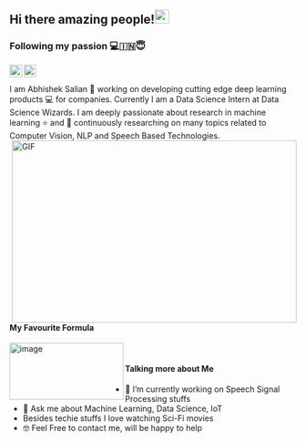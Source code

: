 ## Hi there amazing people!<img src="https://media.giphy.com/media/hvRJCLFzcasrR4ia7z/giphy.gif" width="25px">
### Following my passion 💻🇮🇳😇
<a href="https://discord.gg/qUbApEc">
</a>
<a href="https://twitter.com/ACSalian">
  <img align="left" alt="Abhishek Salian | Twitter" width="22px" src="https://cdn.jsdelivr.net/npm/simple-icons@v3/icons/twitter.svg" />
</a>
<a href="https://www.linkedin.com/in/abhishek-c-salian/">
  <img align="left" alt="Abhishek's LinkdeIN" width="22px" src="https://cdn.jsdelivr.net/npm/simple-icons@v3/icons/linkedin.svg" />
</a>

<br />
<br />
I am Abhishek Salian 🙂 working on developing cutting edge deep learning products 💻 for companies. Currently I am a Data Science Intern at Data Science Wizards. I am deeply passionate about research in machine learning ⭐️ and 🎯 continuously researching on many topics related to Computer Vision, NLP and Speech Based Technologies.

 <img align="right" alt="GIF" src="https://i.stack.imgur.com/ifmfj.gif" width="500" height="320" />

 #### **My Favourite Formula**
 
 <img align="left" alt="image" src="https://cdn.mos.cms.futurecdn.net/BT4GR5JKJJTudF6kUGEqg7.jpg" width="200" height="100" />
 
 <br />
 
#### **Talking more about Me**
- 🔭 I’m currently working on Speech Signal Processing stuffs
- 💬 Ask me about Machine Learning, Data Science, IoT
- Besides techie stuffs I love watching Sci-Fi movies
- 🤓 Feel Free to contact me, will be happy to help
